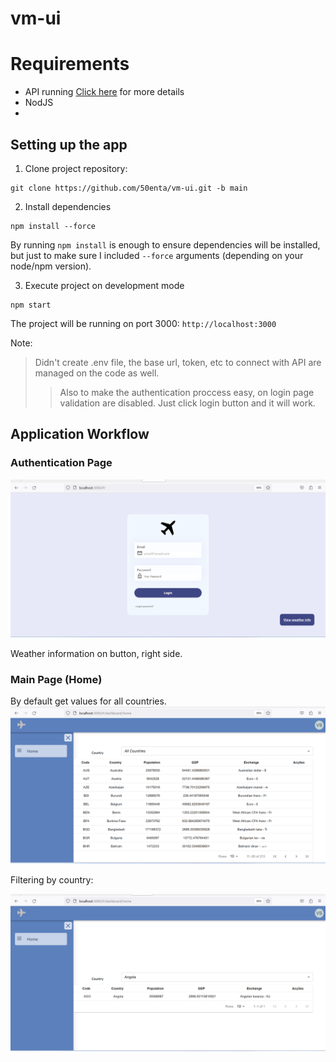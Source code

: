 # vm-ui

# Requirements
- API running [Click here](https://github.com/50enta/vm-api.git) for more details
- NodJS 
-
 
## Setting up the app
1. Clone project repository:
```
git clone https://github.com/50enta/vm-ui.git -b main
```

2. Install dependencies
```
npm install --force
```
By running `npm install` is enough to ensure dependencies will be installed, but just to make sure I included `--force` arguments (depending on your node/npm version).

3. Execute project on development mode
```
npm start
```
The project will be running on port 3000: `http://localhost:3000`


Note:
> Didn't create .env file, the base url, token, etc to connect with API are managed on the code as well.
>> Also to make the authentication proccess easy, on login page validation are disabled. Just click login button and it will work.


## Application Workflow

### Authentication Page
![Login Page](assets/login.png)

Weather information on button, right side.

### Main Page (Home)

By default get values for all countries.
![Main Page](assets/main.png)

Filtering by country:

![Main Page](assets/main2.png)